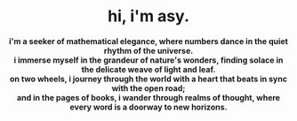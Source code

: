<html>
  <head></head>
  <body>
    <div align="center">
      <h1>hi, i'm asy.</h1>
      <h4>i'm a seeker of mathematical elegance, where numbers dance in the quiet rhythm of the universe.<br />
        i immerse myself in the grandeur of nature's wonders, finding solace in the delicate weave of light and leaf.<br />
        on two wheels, i journey through the world with a heart that beats in sync with the open road;<br/>
        and in the pages of books, i wander through realms of thought, where every word is a doorway to new horizons.</h4>
    </div>
  </body>
</html>
